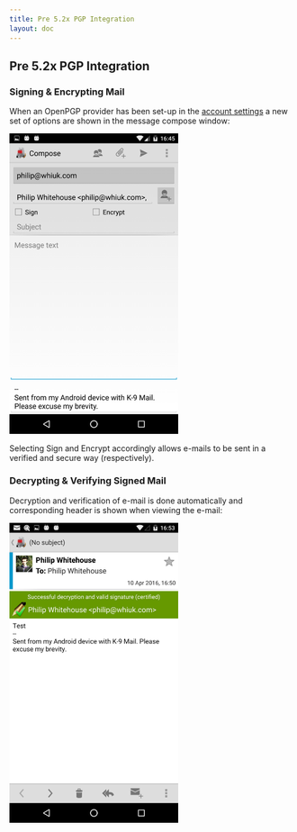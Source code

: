 ```yaml
---
title: Pre 5.2x PGP Integration
layout: doc
---
```


## Pre 5.2x PGP Integration

### Signing & Encrypting Mail

When an OpenPGP provider has been set-up in the [account settings](/docs/settings/account) a new set of options are shown in the message compose window:

<img src="../../assets/img/docs/encryption_current_compose_dialog.png" alt="Encrypting email" width="300" />

Selecting Sign and Encrypt accordingly allows e-mails to be sent in a verified and secure way (respectively).

### Decrypting & Verifying Signed Mail

Decryption and verification of e-mail is done automatically and corresponding header is shown when viewing the e-mail:

<img src="../../assets/img/docs/encryption_current_decryption.png" alt="Viewing encrypted email" width="300" />
